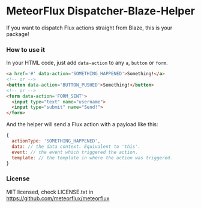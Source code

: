 # MeteorFlux Dispatcher-Blaze-Helper

If you want to dispatch Flux actions straight from Blaze, this is your
package!

### How to use it

In your HTML code, just add `data-action` to any `a`, `button` or `form`.

```html
<a href='#' data-action='SOMETHING_HAPPENED'>Something!</a>
<!-- or -->
<button data-action='BUTTON_PUSHED'>Something!</button>
<!-- or -->
<form data-action='FORM_SENT'>
  <input type="text" name="username">
  <input type="submit" name="Send!">
</form>
```

And the helper will send a Flux action with a payload like this:

```javascript
{
  actionType: 'SOMETHING_HAPPENED',
  data: // the data context. Equivalent to 'this'.
  event: // the event which triggered the action.
  template: // the template in where the action was triggered.
}
```

### License

MIT licensed, check LICENSE.txt in https://github.com/meteorflux/meteorflux
